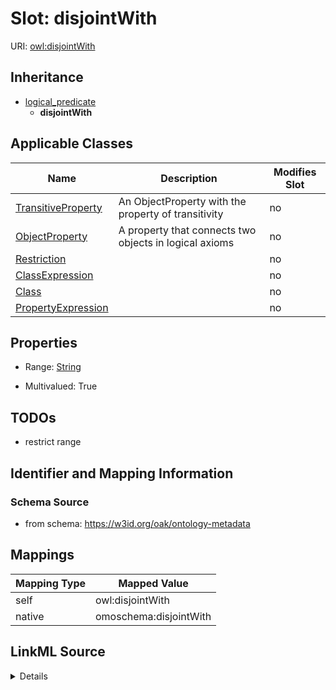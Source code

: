 

# Slot: disjointWith



URI: [owl:disjointWith](http://www.w3.org/2002/07/owl#disjointWith)




## Inheritance

* [logical_predicate](logical_predicate.md)
    * **disjointWith**






## Applicable Classes

| Name | Description | Modifies Slot |
| --- | --- | --- |
| [TransitiveProperty](TransitiveProperty.md) | An ObjectProperty with the property of transitivity |  no  |
| [ObjectProperty](ObjectProperty.md) | A property that connects two objects in logical axioms |  no  |
| [Restriction](Restriction.md) |  |  no  |
| [ClassExpression](ClassExpression.md) |  |  no  |
| [Class](Class.md) |  |  no  |
| [PropertyExpression](PropertyExpression.md) |  |  no  |







## Properties

* Range: [String](String.md)

* Multivalued: True





## TODOs

* restrict range

## Identifier and Mapping Information







### Schema Source


* from schema: https://w3id.org/oak/ontology-metadata




## Mappings

| Mapping Type | Mapped Value |
| ---  | ---  |
| self | owl:disjointWith |
| native | omoschema:disjointWith |




## LinkML Source

<details>
```yaml
name: disjointWith
todos:
- restrict range
from_schema: https://w3id.org/oak/ontology-metadata
rank: 1000
is_a: logical_predicate
slot_uri: owl:disjointWith
alias: disjointWith
domain_of:
- ClassExpression
- PropertyExpression
range: string
multivalued: true

```
</details>